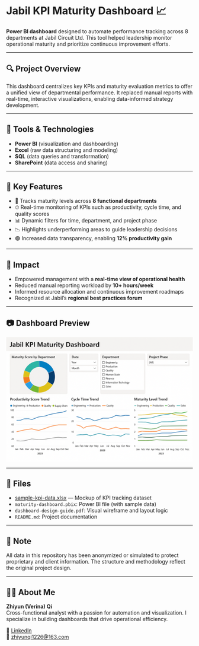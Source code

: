 # Jabil KPI Maturity Dashboard 📈

**Power BI dashboard** designed to automate performance tracking across 8 departments at Jabil Circuit Ltd. This tool helped leadership monitor operational maturity and prioritize continuous improvement efforts.

---

## 🔍 Project Overview

This dashboard centralizes key KPIs and maturity evaluation metrics to offer a unified view of departmental performance. It replaced manual reports with real-time, interactive visualizations, enabling data-informed strategy development.

---

## 🧰 Tools & Technologies

- **Power BI** (visualization and dashboarding)
- **Excel** (raw data structuring and modeling)
- **SQL** (data queries and transformation)
- **SharePoint** (data access and sharing)

---

## 📌 Key Features

- 🧭 Tracks maturity levels across **8 functional departments**
- ⏱ Real-time monitoring of KPIs such as productivity, cycle time, and quality scores
- 📊 Dynamic filters for time, department, and project phase
- 📉 Highlights underperforming areas to guide leadership decisions
- 🟢 Increased data transparency, enabling **12% productivity gain**

---

## 🚀 Impact

- Empowered management with a **real-time view of operational health**
- Reduced manual reporting workload by **10+ hours/week**
- Informed resource allocation and continuous improvement roadmaps
- Recognized at Jabil’s **regional best practices forum**

---

## 📷 Dashboard Preview

![Power BI Dashboard Preview](./dashboard-preview.png)


---


## 📁 Files

- [sample-kpi-data.xlsx](./sample-kpi-data.xlsx) — Mockup of KPI tracking dataset  
- `maturity-dashboard.pbix`: Power BI file (with sample data)
- `dashboard-design-guide.pdf`: Visual wireframe and layout logic
- `README.md`: Project documentation

---

## 🔐 Note

All data in this repository has been anonymized or simulated to protect proprietary and client information. The structure and methodology reflect the original project design.

---

## 🙋‍♀️ About Me

**Zhiyun (Verina) Qi**  
Cross-functional analyst with a passion for automation and visualization. I specialize in building dashboards that drive operational efficiency.

🔗 [LinkedIn](https://www.linkedin.com/in/verina-qi)  
📧 zhiyunqi1226@163.com  

